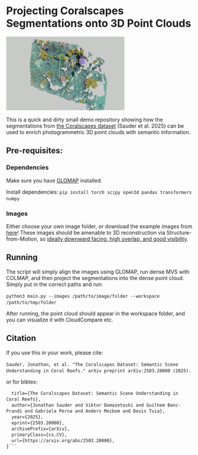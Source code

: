 # Projecting Coralscapes Segmentations onto 3D Point Clouds

![Example Point Cloud](example.gif)

This is a quick and dirty small demo repository showing how the segmentations from [the Coralscapes dataset](https://josauder.github.io/coralscapes/) (Sauder et al. 2025) can be used to enrich photogrammetric 3D point clouds with semantic information.

## Pre-requisites:

### Dependencies
Make sure you have [GLOMAP](https://github.com/colmap/glomap) installed.

Install dependencies:
```pip install torch scipy open3d pandas transformers numpy```

### Images

Either choose your own image folder, or download the example images from [here](https://drive.google.com/drive/folders/1RyCoHPysVLTePbG4AVWc1VjT8el2suUJ?usp=sharing)! These images should be amenable to 3D reconstruction via Structure-from-Motion, so [ideally downward facing, high overlap, and good visibility](https://besjournals.onlinelibrary.wiley.com/doi/full/10.1111/2041-210X.13476).

## Running
The script will simply align the images using GLOMAP, run dense MVS with COLMAP, and then project the segmentations into the dense point cloud. Simply put in the correct paths and run:

```python3 main.py --images /path/to/image/folder --workspace /path/to/tmp/folder```

After running, the point cloud should appear in the workspace folder, and you can visualize it with CloudCompare etc.

## Citation

If you use this in your work, please cite:

```Sauder, Jonathan, et al. "The Coralscapes Dataset: Semantic Scene Understanding in Coral Reefs." arXiv preprint arXiv:2503.20000 (2025).```    

or for bibtex:

```@misc{sauder2025coralscapesdatasetsemanticscene,
  title={The Coralscapes Dataset: Semantic Scene Understanding in Coral Reefs}, 
  author={Jonathan Sauder and Viktor Domazetoski and Guilhem Banc-Prandi and Gabriela Perna and Anders Meibom and Devis Tuia},
  year={2025},
  eprint={2503.20000},
  archivePrefix={arXiv},
  primaryClass={cs.CV},
  url={https://arxiv.org/abs/2503.20000}, 
}```